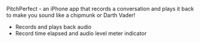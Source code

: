 PitchPerfect - an iPhone app that records a conversation and plays it back to make you sound like a chipmunk or Darth Vader!

- Records and plays back audio
- Record time elapsed and audio level meter indicator 
